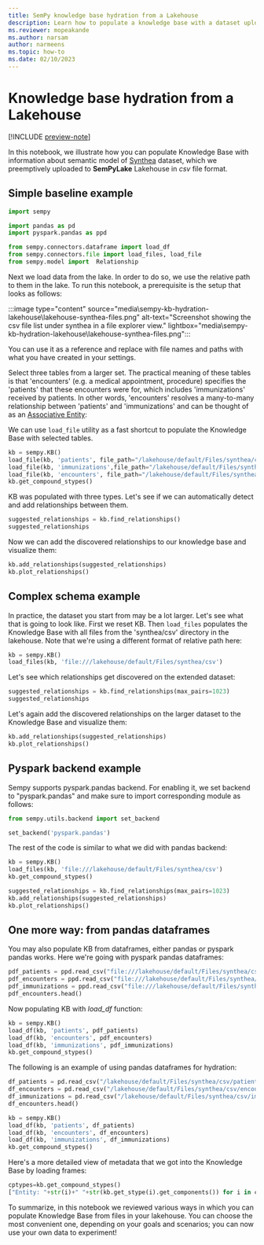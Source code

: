 ```yaml
---
title: SemPy knowledge base hydration from a Lakehouse
description: Learn how to populate a knowledge base with a dataset uploaded to a Lakehouse.
ms.reviewer: mopeakande
ms.author: narsam
author: narmeens
ms.topic: how-to 
ms.date: 02/10/2023
---
```


# Knowledge base hydration from a Lakehouse

[!INCLUDE [preview-note](../includes/preview-note.md)]

In this notebook, we illustrate how you can populate Knowledge Base with information about semantic model of [Synthea](https://synthetichealth.github.io/synthea/) dataset, which we preemptively uploaded to **SemPyLake** Lakehouse in *csv* file format.

## Simple baseline example

```python
import sempy

import pandas as pd
import pyspark.pandas as ppd

from sempy.connectors.dataframe import load_df
from sempy.connectors.file import load_files, load_file
from sempy.model import  Relationship
```

Next we load data from the lake. In order to do so, we use the relative path to them in the lake. To run this notebook, a prerequisite is the setup that looks as follows:

:::image type="content" source="media\sempy-kb-hydration-lakehouse\lakehouse-synthea-files.png" alt-text="Screenshot showing the csv file list under synthea in a file explorer view." lightbox="media\sempy-kb-hydration-lakehouse\lakehouse-synthea-files.png":::

You can use it as a reference and replace with file names and paths with what you have created in your settings.

Select three tables from a larger set. The practical meaning of these tables is that 'encounters' (e.g. a medical appointment, procedure) specifies the 'patients' that these encounters were for, which includes 'immunizations' received by patients. In other words, 'encounters' resolves a many-to-many relationship between 'patients' and 'immunizations' and can be thought of as an [Associative Entity](https://en.wikipedia.org/wiki/Associative_entity):

We can use `load_file` utility as a fast shortcut to populate the Knowledge Base with selected tables.

```python
kb = sempy.KB()
load_file(kb, 'patients', file_path="/lakehouse/default/Files/synthea/csv/patients.csv")
load_file(kb, 'immunizations',file_path="/lakehouse/default/Files/synthea/csv/immunizations.csv")
load_file(kb, 'encounters', file_path="/lakehouse/default/Files/synthea/csv/encounters.csv")
kb.get_compound_stypes()
```

KB was populated with three types. Let's see if we can automatically detect and add relationships between them.

```python
suggested_relationships = kb.find_relationships()
suggested_relationships
```

Now we can add the discovered relationships to our knowledge base and visualize them:

```python
kb.add_relationships(suggested_relationships)
kb.plot_relationships()
```

## Complex schema example

In practice, the dataset you start from may be a lot larger. Let's see what that is going to look like. First we reset KB. Then `load_files` populates the Knowledge Base with all files from the 'synthea/csv' directory in the lakehouse. Note that we're using a different format of relative path here:

```python
kb = sempy.KB()
load_files(kb, 'file:///lakehouse/default/Files/synthea/csv')
```

Let's see which relationships get discovered on the extended dataset:

```python
suggested_relationships = kb.find_relationships(max_pairs=1023) 
suggested_relationships
```

Let's again add the discovered relationships on the larger dataset to the Knowledge Base and visualize them:

```python
kb.add_relationships(suggested_relationships)
kb.plot_relationships()
```

## Pyspark backend example

Sempy supports pyspark.pandas backend. For enabling it, we set backend to "pyspark.pandas" and make sure to import corresponding module as follows:

```python
from sempy.utils.backend import set_backend

set_backend('pyspark.pandas')
```

The rest of the code is similar to what we did with pandas backend:

```python
kb = sempy.KB()
load_files(kb, 'file:///lakehouse/default/Files/synthea/csv')
kb.get_compound_stypes()
```

```python
suggested_relationships = kb.find_relationships(max_pairs=1023)
kb.add_relationships(suggested_relationships)
kb.plot_relationships()
```

## One more way: from pandas dataframes

You may also populate KB from dataframes, either pandas or pyspark pandas works. Here we're going with pyspark pandas dataframes:

```python
pdf_patients = ppd.read_csv("file:///lakehouse/default/Files/synthea/csv/patients.csv")
pdf_encounters = ppd.read_csv("file:///lakehouse/default/Files/synthea/csv/encounters.csv")
pdf_immunizations = ppd.read_csv("file:///lakehouse/default/Files/synthea/csv/immunizations.csv")
pdf_encounters.head()
```

Now populating KB with *load_df* function:

```python
kb = sempy.KB()
load_df(kb, 'patients', pdf_patients)
load_df(kb, 'encounters', pdf_encounters)
load_df(kb, 'immunizations', pdf_immunizations)
kb.get_compound_stypes()
```

The following is an example of using pandas dataframes for hydration:

```python
df_patients = pd.read_csv("/lakehouse/default/Files/synthea/csv/patients.csv")
df_encounters = pd.read_csv("/lakehouse/default/Files/synthea/csv/encounters.csv")
df_immunizations = pd.read_csv("/lakehouse/default/Files/synthea/csv/immunizations.csv")
df_encounters.head()
```

```python
kb = sempy.KB()
load_df(kb, 'patients', df_patients)
load_df(kb, 'encounters', df_encounters)
load_df(kb, 'immunizations', df_immunizations)
kb.get_compound_stypes()
```

Here's a more detailed view of metadata that we got into the Knowledge Base by loading frames:

```python
cptypes=kb.get_compound_stypes()
["Entity: "+str(i)+" "+str(kb.get_stype(i).get_components()) for i in cptypes]
```

To summarize, in this notebook we reviewed various ways in which you can populate Knowledge Base from files in your lakehouse. You can choose the most convenient one, depending on your goals and scenarios; you can now use your own data to experiment!
